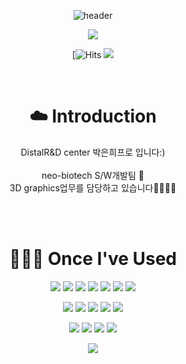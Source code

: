 <div align=center>

![header](https://capsule-render.vercel.app/api?type=waving&color=timeGradient&text=Welcome%20to%20neo-euni's%20GitHub%20☁️&animation=twinkling&fontSize=35&fontAlignY=40&fontAlign=70&height=250)

![](http://github-profile-summary-cards.vercel.app/api/cards/profile-details?username=neo-euni&theme=moltack)

[![Hits](https://hits.seeyoufarm.com/api/count/incr/badge.svg?url=https%3A%2F%2Fgithub.com%2Fneo-euni&count_bg=%23F8C5C5&title_bg=%23EA9C9C&icon=github.svg&icon_color=%23FFFFFF&title=Git+Hub&edge_flat=false)
<a href="https://velog.io/@9ruem2"><img src="https://img.shields.io/badge/Tech%20Blog-EA9C9C?style=flat&logo=Vimeo&logoColor=white&link=https://velog.io/@9ruem2"/></a>

</br>

# ☁️ Introduction
<p>DistalR&D center 박은희프로 입니다:)</br></br>neo-biotech S/W개발팀 🤗</br> 3D graphics업무를 담당하고 있습니다🧙🏻‍♀️🔮</p></br>

</br>

# 👩🏻‍💻 Once I've Used
<img src="https://img.shields.io/badge/github-181717?style=flat&logo=github&logoColor=white"/>
<img src="https://img.shields.io/badge/git-F05032717?style=flat&logo=git&logoColor=white"/>
<img src="https://img.shields.io/badge/Java11-007396?style=flat&logo=java&logoColor=white" /></a>
<img src="https://img.shields.io/badge/Node.js-339933?style=flat&logo=node.js&logoColor=white" /></a>
<img src="https://img.shields.io/badge/JPA-339933?style=flat&logo=hibernate&logoColor=white" /></a>
<img src="https://img.shields.io/badge/SpringBoot-6DB33F?style=flat&logo=spring&logoColor=white" /></a>
<img src="https://img.shields.io/badge/RestDocs-8CA1AF?style=flat&logo=asciidoctor&logoColor=white" /></a></br>

<img src="https://img.shields.io/badge/MySQL-4479A1?style=flat&logo=mysql&logoColor=white" /></a>
<img src="https://img.shields.io/badge/SpringSecurity-6DB33F?style=flat&logo=spring&logoColor=white" /></a>
<img src="https://img.shields.io/badge/JWT-000000?style=flat&logo=jsonwebtoken&logoColor=white" /></a>
<img src="https://img.shields.io/badge/OAuth2-3EAAAF?style=flat&logo=openid&logoColor=white" /></a>
<img src="https://img.shields.io/badge/Redis-D92E20?style=flat&logo=redis&logoColor=white" /></a></br>

<img src="https://img.shields.io/badge/AWS-232F3E?style=flat&logo=amazonaws&logoColor=white" /></a>
<img src="https://img.shields.io/badge/EC2-232F3E?style=flat&logo=amazonaws&logoColor=white" /></a>
<img src="https://img.shields.io/badge/RDS-232F3E?style=flat&logo=amazonaws&logoColor=white" /></a>
<img src="https://img.shields.io/badge/AWS Lambda-FF9900?style=flat&logo=amazonaws&logoColor=white" /></a>

![](http://github-profile-summary-cards.vercel.app/api/cards/most-commit-language?username=neo-euni&theme=moltack)


</div>
